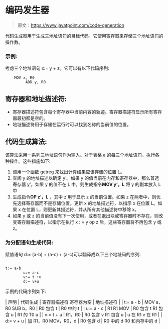 # 编码发生器

> 原文：<https://www.javatpoint.com/code-generation>

代码生成器用于生成三地址语句的目标代码。它使用寄存器来存储三个地址语句的操作数。

### 示例:

考虑三个地址语句 x:= y + z。它可以有以下代码序列:

```
	MOV x, R0
         ADD y, R0

```

## 寄存器和地址描述符:

*   寄存器描述符包含每个寄存器中当前内容的轨迹。寄存器描述符显示所有寄存器最初都是空的。
*   地址描述符用于存储在运行时可以找到名称的当前值的位置。

## 代码生成算法:

该算法采用一系列三地址语句作为输入。对于表格 a 的每三个地址语句，执行各种操作。这些措施如下:

1.  调用一个函数 getreg 来找出计算结果应该存储的位置 L。
2.  查阅 y 的地址描述以确定 y’。如果 y 的值当前在内存和寄存器中，那么首选寄存器 y’。如果 y 的值不在 L 中，则生成指令**MOV y’，L** 将 y 的副本放入 L 中
3.  生成指令**OP z’，L** ，其中 z’用于显示 z 的当前位置。如果 z 在两者中，则优先选择寄存器而不是存储位置。更新 x 的地址描述符，以指示 x 在位置 L。如果 x 在位置 L，则更新其描述符，并从所有其他描述符中移除 x。
4.  如果 y 或 z 的当前值没有下一次使用，或者在退出块或寄存器时不存在，则改变寄存器描述符，以指示在执行 x : = y op z 后，这些寄存器将不再包含 y 或 z。

### 为分配语句生成代码:

赋值语句 d:= (a-b) + (a-c) + (a-c)可以翻译成以下三个地址码的序列:

```

t:= a-b
        u:= a-c
        v:= t +u 
        d:= v+u

```

示例的代码序列如下:

| 声明 | 代码生成 | 寄存器描述符
寄存器为空 | 地址描述符 |
| t:= a - b | MOV a，R0
SUB b，R0 | R0 包含 t | R0 中的 t |
| u:= a - c | R1 R1 MOV | R0 包含 t
R1 包含 u | R1 的 T0
u |
| v:= t + u | R1，R0 | R0 包含 v
R1 包含 u | u 在 R1
v 在 R1 |
| d:= v + u | 加 R1，R0
MOV，R0，d | R0 包含 d | R0 中的 d
R0 和内存中的 d |